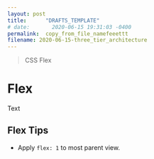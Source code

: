 ```yaml
---
layout: post
title:      "DRAFTS_TEMPLATE"
# date:       2020-06-15 19:31:03 -0400
permalink:  copy_from_file_namefeeettt
filename: 2020-06-15-three_tier_architecture
---
```


> CSS Flex

# Flex

Text


## Flex Tips

- Apply `flex: 1` to most parent view. 